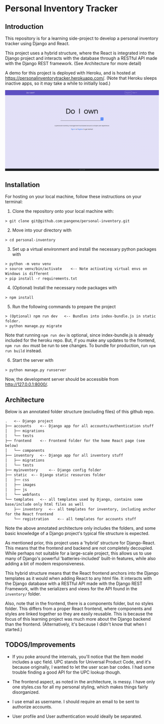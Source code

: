 # Personal Inventory Tracker

## Introduction

This repository is for a learning side-project to develop a personal inventory tracker using Django and React. 

This project uses a hybrid structure, where the React is integrated into the Django project and interacts with the database through a RESTful API made with the Django REST framework. (See Architecture for more detail)

A demo for this project is deployed with Heroku, and is hosted at https://personalinventorytracker.herokuapp.com/. (Note that Heroku sleeps inactive apps, so it may take a while to initially load.)

![GIF of Landing Page](https://github.com/pangene/personal-inventory/blob/main/README_Images/landing.gif)

## Installation

For hosting on your local machine, follow these instructions on your terminal:

1. Clone the repository onto your local machine with:

`> git clone git@github.com:pangene/personal-inventory.git`

2. Move into your directory with 

`> cd personal-inventory`

3. Set up a virtual environment and install the necessary python packages with

```
> python -m venv venv
> source venv/bin/activate    <-- Note activating virtual envs on Windows is different
> pip install -r requirements.txt
```

4. (Optional) Install the necessary node packages with

`> npm install`

5. Run the following commands to prepare the project

```
> (Optional) npm run dev   <-- Bundles into index-bundle.js in static folder.
> python manage.py migrate
```

Note that running `npm run dev` is optional, since index-bundle.js is already included for the heroku repo. But, if you make any updates to the frontend, `npm run dev` must be run to see changes. To bundle for production, run `npm run build` instead.

6. Start the server with

`> python manage.py runserver`

Now, the development server should be accessible from http://127.0.0.1:8000/.

## Architecture

Below is an annotated folder structure (excluding files) of this github repo.

```
.   <-- Django project 
├── accounts    <-- Django app for all accounts/authentication stuff
│   ├── migrations
│   └── tests
├── frontend    <-- Frontend folder for the home React page (see below)
│   └── components
├── inventory   <-- Django app for all inventory stuff
│   ├── migrations
│   └── tests
├── myinventory     <-- Django config folder
├── static  <-- Django static resources folder
│   ├── css
│   ├── images
│   ├── js
│   └── webfonts
└── templates   <-- all templates used by Django, contains some base/include only html files as well
    ├── inventory   <-- all templates for inventory, including anchor for the React frontend
    └── registration    <-- all templates for accounts stuff
```

Note the above annotated architecture only includes the folders, and some basic knowledge of a Django project's typical file structure is expected.

As mentioned prior, this project uses a 'hybrid' structure for Django-React. This means that the frontend and backend are not completely decoupled. While perhaps not suitable for a large-scale project, this allows us to use many of Django's powerful 'batteries-included' built-in features, while also adding a bit of modern responsiveness.

This hybrid structure means that the React frontend anchors into the Django templates as it would when adding React to any html file. It interacts with the Django database with a RESTful API made with the Django REST Framework, with the serializers and views for the API found in the `inventory/` folder.

Also, note that in the frontend, there is a components folder, but no styles folder. This differs from a proper React frontend, where components and styles are linked together so they are easily reusable. This is because the focus of this learning project was much more about the Django backend than the frontend. (Alternatively, it's because I didn't know that when I started.)

## TODOS/Improvements

- If you poke around the internals, you'll notice that the Item model includes a upc field. UPC stands for Universal Product Code, and it's because originally, I wanted to let the user scan bar codes. I had some trouble finding a good API for the UPC lookup though.

- The frontend aspect, as noted in the architecture, is messy. I have only one styles.css for all my personal styling, which makes things fairly disorganized.

- I use email as username. I should require an email to be sent to authorize accounts.

- User profile and User authentication would ideally be separated.
